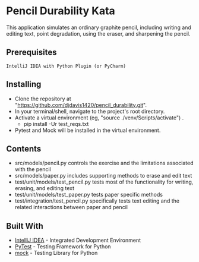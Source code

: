 # Pencil Durability Kata

This application simulates an ordinary graphite pencil, including writing and editing text, point degradation, using the eraser, and sharpening the pencil.

## Prerequisites

```
IntelliJ IDEA with Python Plugin (or PyCharm)
```

## Installing

- Clone the repository at "https://github.com/djdavis1420/pencil_durability.git".
- In your terminal/shell, navigate to the project's root directory.
- Activate a virtual environment (eg, "source ./venv/Scripts/activate") .
    - pip install -Ur test_reqs.txt
- Pytest and Mock will be installed in the virtual environment.

## Contents

 - src/models/pencil.py controls the exercise and the limitations associated with the pencil
 - src/models/paper.py includes supporting methods to erase and edit text
 - test/unit/models/test_pencil.py tests most of the functionality for writing, erasing, and editing text
 - test/unit/models/test_paper.py tests paper specific methods
 - test/integration/test_pencil.py specifically tests text editing and the related interactions between paper and pencil

## Built With

- [IntelliJ IDEA](https://www.jetbrains.com/idea/) - Integrated Development Environment
- [PyTest](https://docs.pytest.org/en/latest/) - Testing Framework for Python
- [mock](https://docs.python.org/dev/library/unittest.mock.html) - Testing Library for Python
